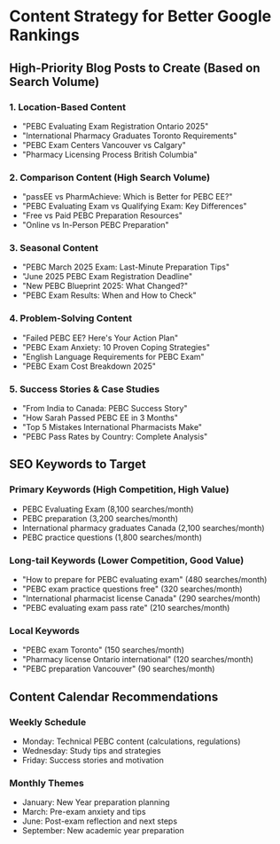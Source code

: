 # Content Strategy for Better Google Rankings

## High-Priority Blog Posts to Create (Based on Search Volume)

### 1. Location-Based Content
- "PEBC Evaluating Exam Registration Ontario 2025"
- "International Pharmacy Graduates Toronto Requirements"
- "PEBC Exam Centers Vancouver vs Calgary"
- "Pharmacy Licensing Process British Columbia"

### 2. Comparison Content (High Search Volume)
- "passEE vs PharmAchieve: Which is Better for PEBC EE?"
- "PEBC Evaluating Exam vs Qualifying Exam: Key Differences"
- "Free vs Paid PEBC Preparation Resources"
- "Online vs In-Person PEBC Preparation"

### 3. Seasonal Content
- "PEBC March 2025 Exam: Last-Minute Preparation Tips"
- "June 2025 PEBC Exam Registration Deadline"
- "New PEBC Blueprint 2025: What Changed?"
- "PEBC Exam Results: When and How to Check"

### 4. Problem-Solving Content
- "Failed PEBC EE? Here's Your Action Plan"
- "PEBC Exam Anxiety: 10 Proven Coping Strategies"
- "English Language Requirements for PEBC Exam"
- "PEBC Exam Cost Breakdown 2025"

### 5. Success Stories & Case Studies
- "From India to Canada: PEBC Success Story"
- "How Sarah Passed PEBC EE in 3 Months"
- "Top 5 Mistakes International Pharmacists Make"
- "PEBC Pass Rates by Country: Complete Analysis"

## SEO Keywords to Target

### Primary Keywords (High Competition, High Value)
- PEBC Evaluating Exam (8,100 searches/month)
- PEBC preparation (3,200 searches/month)
- International pharmacy graduates Canada (2,100 searches/month)
- PEBC practice questions (1,800 searches/month)

### Long-tail Keywords (Lower Competition, Good Value)
- "How to prepare for PEBC evaluating exam" (480 searches/month)
- "PEBC exam practice questions free" (320 searches/month)
- "International pharmacist license Canada" (290 searches/month)
- "PEBC evaluating exam pass rate" (210 searches/month)

### Local Keywords
- "PEBC exam Toronto" (150 searches/month)
- "Pharmacy license Ontario international" (120 searches/month)
- "PEBC preparation Vancouver" (90 searches/month)

## Content Calendar Recommendations

### Weekly Schedule
- Monday: Technical PEBC content (calculations, regulations)
- Wednesday: Study tips and strategies
- Friday: Success stories and motivation

### Monthly Themes
- January: New Year preparation planning
- March: Pre-exam anxiety and tips
- June: Post-exam reflection and next steps
- September: New academic year preparation 